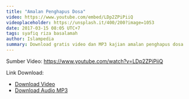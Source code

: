 ```yaml
---
title: "Amalan Penghapus Dosa"
video: https://www.youtube.com/embed/LDp2ZPiPiiQ
videoplaceholder: https://unsplash.it/400/200?image=1053
date: 2017-03-15 08:05 UTC+7
tags: syafiq riza basalamah
author: Islampedia
summary: Download gratis video dan MP3 kajian amalan penghapus dosa
---
```


Sumber Video: <https://www.youtube.com/watch?v=LDp2ZPiPiiQ>

Link Download:

* [Download Video][video]
* [Download Audio MP3][audio]

[video]: https://www.amazon.com/clouddrive/share/kCixFq3mQRNEtnmNVnnY9oR25nyKNTRDqhXPZ2H0maE?ref_=cd_ph_share_link_copy
[audio]: https://www.amazon.com/clouddrive/share/lA8yb1EsPugfdVoIYjorpXvu6cHoGpQWJ5LUklxlAzp?ref_=cd_ph_share_link_copy
